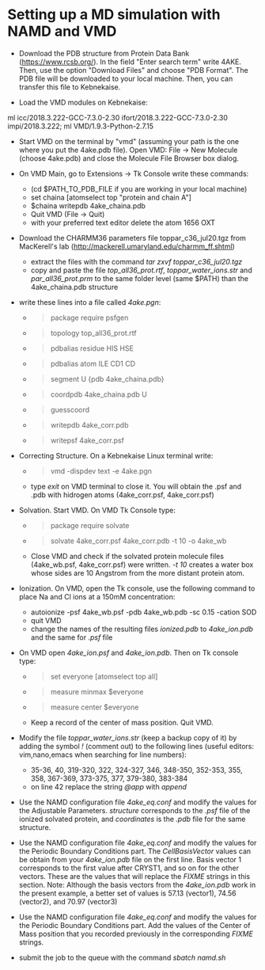 # Setting up a MD simulation with NAMD and VMD 

- Download the PDB structure from Protein Data Bank (https://www.rcsb.org/). 
  In the field "Enter search term" write  4AKE. Then, use the option "Download Files"
  and choose "PDB Format". The PDB file will be downloaded to your local machine.
  Then, you can transfer this file to Kebnekaise.

- Load the VMD modules on Kebnekaise:

ml icc/2018.3.222-GCC-7.3.0-2.30 ifort/2018.3.222-GCC-7.3.0-2.30 impi/2018.3.222; ml VMD/1.9.3-Python-2.7.15

- Start VMD on the terminal by "vmd" (assuming your path is the one where you put the 4ake.pdb file).
Open VMD:  File -> New Molecule (choose 4ake.pdb) and close the Molecule File Browser box dialog.

- On VMD Main, go to Extensions -> Tk Console write these commands:
  - (cd $PATH_TO_PDB_FILE if you are working in your local machine)
  - set chaina [atomselect top "protein and chain A"]
  - $chaina writepdb 4ake_chaina.pdb
  - Quit VMD (File -> Quit)
  - with your preferred text editor delete the atom 1656 OXT

- Download the CHARMM36 parameters file toppar_c36_jul20.tgz from MacKerell's lab (http://mackerell.umaryland.edu/charmm_ff.shtml)
  - extract the files with the command *tar zxvf toppar_c36_jul20.tgz* 
  - copy and paste the file *top_all36_prot.rtf*,  *toppar_water_ions.str* and *par_all36_prot.prm* to the same folder level (same $PATH) than the 4ake_chaina.pdb structure

- write these lines into a file called *4ake.pgn*:

  - > package require psfgen
  - > topology top_all36_prot.rtf
  - > pdbalias residue HIS HSE
  - > pdbalias atom ILE CD1 CD
  - > segment U {pdb 4ake_chaina.pdb}
  - > coordpdb 4ake_chaina.pdb U
  - > guesscoord
  - > writepdb 4ake_corr.pdb
  - > writepsf 4ake_corr.psf

- Correcting Structure. On a Kebnekaise Linux terminal  write:
  - > vmd -dispdev text -e 4ake.pgn  
  - type *exit* on VMD terminal to close it. You will obtain the .psf and .pdb with hidrogen atoms
  (4ake_corr.psf, 4ake_corr.psf)

- Solvation. Start VMD. On VMD Tk Console type:
  - > package require solvate
  - > solvate 4ake_corr.psf 4ake_corr.pdb -t 10 -o 4ake_wb 
  - Close VMD and check if the solvated protein molecule files (4ake_wb.psf, 4ake_corr.psf) were written.
  *-t 10* creates a water box whose sides are 10 Angstrom from the more distant protein atom.

- Ionization. On VMD, open the Tk console, use the following command to place Na and Cl ions at a 150mM 
  concentration:
  - autoionize -psf 4ake_wb.psf -pdb 4ake_wb.pdb -sc 0.15 -cation SOD
  - quit VMD
  - change the names of the resulting files *ionized.pdb* to *4ake_ion.pdb* and the same for *.psf* file

- On VMD open *4ake_ion.psf* and *4ake_ion.pdb*. Then on Tk console type:
  - > set everyone [atomselect top all]
  - > measure minmax $everyone
  - > measure center $everyone
  - Keep a record of the center of mass position. Quit VMD. 

- Modify the file *toppar_water_ions.str* (keep a backup copy of it) by adding the symbol *!*  (comment out) 
  to the following lines (useful editors: vim,nano,emacs when searching for line numbers):
  - 35-36, 40, 319-320, 322, 324-327, 346, 348-350, 352-353, 355, 358, 367-369, 373-375, 377, 379-380,
  383-384
  - on line 42 replace the string *@app* with *append* 

- Use the NAMD configuration file *4ake_eq.conf* and modify the values for the Adjustable Parameters.
*structure* corresponds to the *.psf* file of the ionized solvated protein, and *coordinates* is the *.pdb*
file for the same structure. 

- Use the NAMD configuration file *4ake_eq.conf* and modify the values for the Periodic Boundary Conditions part.
The *CellBasisVector* values can be obtain from your *4ake_ion.pdb* file on the first line.
Basis vector 1 corresponds to the first value after CRYST1, and so on for the other vectors.
These are the values that will replace the *FIXME* strings in this section. 
Note: Although the basis vectors from the *4ake_ion.pdb*  work in the present example, a better
set of values is 57.13 (vector1), 74.56 (vector2), and 70.97 (vector3)

- Use the NAMD configuration file *4ake_eq.conf* and modify the values for the Periodic Boundary Conditions part.
Add the values of the Center of Mass position that you recorded previously in the corresponding *FIXME* strings.

- submit the job to the queue with the command *sbatch namd.sh*









 

